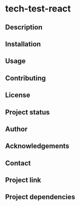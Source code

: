 # tech-test-react

## Description

## Installation

## Usage

## Contributing

## License

## Project status

## Author

## Acknowledgements

## Contact

## Project link

## Project dependencies

